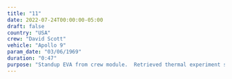 ```yaml
---
title: "11"
date: 2022-07-24T00:00:00-05:00
draft: false
country: "USA"
crew: "David Scott"
vehicle: "Apollo 9"
param_date: "03/06/1969"
duration: "0:47"
purpose: "Standup EVA from crew module.  Retrieved thermal experiment samples"
---
```


